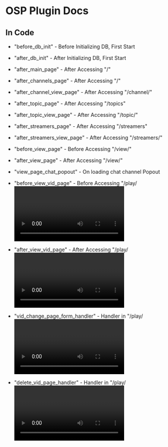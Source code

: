 # OSP Plugin Docs

## In Code

* "before_db_init" - Before Initializing DB, First Start
* "after_db_init" - After Initializing DB, First Start

* "after_main_page" - After Accessing "/"
* "after_channels_page" - After Accessing "/"
* "after_channel_view_page" - After Accessing "/channel/<channel ID>"
* "after_topic_page" - After Accessing "/topics"
* "after_topic_view_page" - After Accessing "/topic/<topic ID>"
* "after_streamers_page" - After Accessing "/streamers"
* "after_streamers_view_page" - After Accessing "/streamers/<User ID>"
* "before_view_page" - Before Accessing "/view/<Channel ID>"
* "after_view_page" - After Accessing "/view/<Channel ID>"
* "view_page_chat_popout" - On loading chat channel Popout
* "before_view_vid_page" - Before Accessing "/play/<Video ID>"
* "after_view_vid_page" - After Accessing "/play/<Video ID>"
* "vid_change_page_form_handler" - Handler in "/play/<Video ID>/change" for changing Video Metadata
* "delete_vid_page_handler" - Handler in "/play/<Video ID>/delete' for deleting recorded Videos